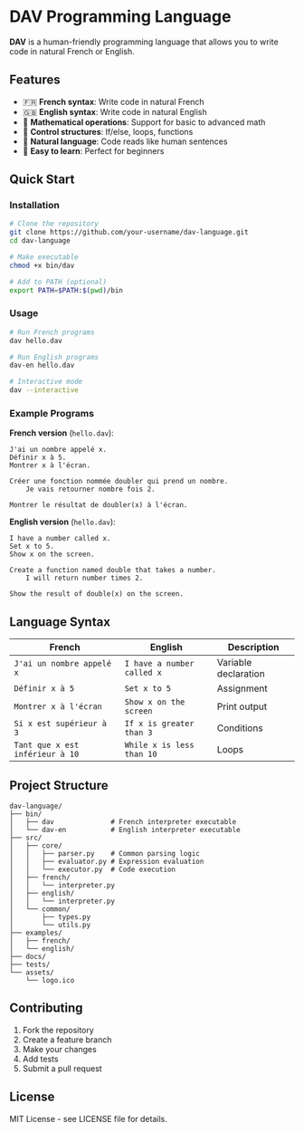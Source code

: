 # DAV Programming Language

**DAV** is a human-friendly programming language that allows you to write code in natural French or English.

## Features

- 🇫🇷 **French syntax**: Write code in natural French
- 🇬🇧 **English syntax**: Write code in natural English  
- 🧮 **Mathematical operations**: Support for basic to advanced math
- 🔄 **Control structures**: If/else, loops, functions
- 📝 **Natural language**: Code reads like human sentences
- 🚀 **Easy to learn**: Perfect for beginners

## Quick Start

### Installation

```bash
# Clone the repository
git clone https://github.com/your-username/dav-language.git
cd dav-language

# Make executable
chmod +x bin/dav

# Add to PATH (optional)
export PATH=$PATH:$(pwd)/bin
```

### Usage

```bash
# Run French programs
dav hello.dav

# Run English programs  
dav-en hello.dav

# Interactive mode
dav --interactive
```

### Example Programs

**French version** (`hello.dav`):
```dav
J'ai un nombre appelé x.
Définir x à 5.
Montrer x à l'écran.

Créer une fonction nommée doubler qui prend un nombre.
    Je vais retourner nombre fois 2.

Montrer le résultat de doubler(x) à l'écran.
```

**English version** (`hello.dav`):
```dav  
I have a number called x.
Set x to 5.
Show x on the screen.

Create a function named double that takes a number.
    I will return number times 2.

Show the result of double(x) on the screen.
```

## Language Syntax

| French | English | Description |
|--------|---------|-------------|
| `J'ai un nombre appelé x` | `I have a number called x` | Variable declaration |
| `Définir x à 5` | `Set x to 5` | Assignment |
| `Montrer x à l'écran` | `Show x on the screen` | Print output |
| `Si x est supérieur à 3` | `If x is greater than 3` | Conditions |
| `Tant que x est inférieur à 10` | `While x is less than 10` | Loops |

## Project Structure

```
dav-language/
├── bin/
│   ├── dav              # French interpreter executable
│   └── dav-en           # English interpreter executable  
├── src/
│   ├── core/
│   │   ├── parser.py    # Common parsing logic
│   │   ├── evaluator.py # Expression evaluation
│   │   └── executor.py  # Code execution
│   ├── french/
│   │   └── interpreter.py
│   ├── english/
│   │   └── interpreter.py
│   └── common/
│       ├── types.py
│       └── utils.py
├── examples/
│   ├── french/
│   └── english/
├── docs/
├── tests/
└── assets/
    └── logo.ico
```

## Contributing

1. Fork the repository
2. Create a feature branch
3. Make your changes
4. Add tests
5. Submit a pull request

## License

MIT License - see LICENSE file for details.

